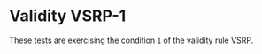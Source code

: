 # Validity VSRP-1

These [tests](.) are exercising the condition `1` of the validity rule [VSRP](../vspr/Readme.md).
